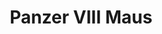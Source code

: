 ---
title: "Panzer VIII Maus"
description: "Carro de combate superpesado alemán desarrollado durante la Segunda Guerra Mundial. No se llegó a producir en masa y tan solo se fabricaron dos prototipos. Uno de ellos estaba sin torreta cuando los capturaron las tropas soviéticas y le montaron la torreta del otro prototipo que encontraron destruido."
orbit: "45deg 60deg 80%"
target: "0m 0m 0m"
---